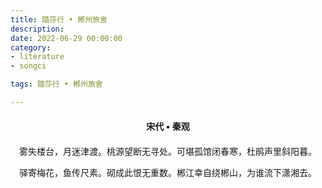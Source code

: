 ```yaml
---
title: 踏莎行 • 郴州旅舍
description:
date: 2022-06-29 00:00:00
category:
- literature
- songci

tags: 踏莎行 • 郴州旅舍

---
```


<div id="poem-author">
    宋代 • 秦观
</div>
<div id="poem-body">
<p class="poem-paragraph">雾失楼台，月迷津渡。桃源望断无寻处。可堪孤馆闭春寒，杜鹃声里斜阳暮。</p>
<p class="poem-paragraph">驿寄梅花，鱼传尺素。砌成此恨无重数。郴江幸自绕郴山，为谁流下潇湘去。</p>

</div>

<style>

#poem-author {
    width: 100%;
    text-align: center;
    margin: 20px 0;
    font-weight: bold;
}
#poem-body {
    width: 100%;
    text-align: center;
}
.poem-paragraph {
    font-family: "仿宋"
}

</style>